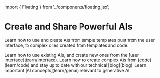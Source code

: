 import { Floating } from '../components/floating.jsx';

# Create and Share Powerful AIs

Learn how to use and create AIs from simple templates built from the user interface, to complex ones created from templates and code.

<div class="FloatingWrapper">
  <Floating title="Users" href="/docs/learn/interface">Learn how to use existing AIs, and create new ones from the [user interface](learn/interface).</Floating>
  <Floating title="Developers" href="/docs/learn/code">Learn how to create complex AIs from [code](learn/code) and stay up to date with our technical [blog](blog).</Floating>
  <Floating title="Concepts" href="/docs/learn/code">Learn important [AI concepts](learn/genai) relevant to generative AI.</Floating>
</div>